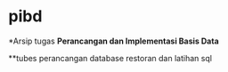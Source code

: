 # pibd

*Arsip tugas **Perancangan dan Implementasi Basis Data**

**tubes perancangan database restoran dan latihan sql

